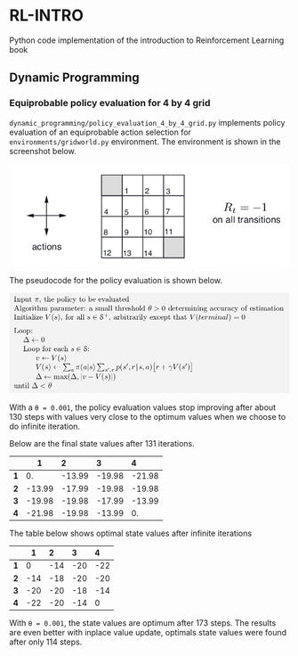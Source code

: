 # RL-INTRO
Python code implementation of the introduction to Reinforcement Learning book

## Dynamic Programming

### Equiprobable policy evaluation for 4 by 4 grid
`dynamic_programming/policy_evaluation_4_by_4_grid.py` implements policy evaluation of an equiprobable action selection for `environments/gridworld.py` environment.
The environment is shown in the screenshot below.

![alt text](/assets/4_by_4_grid.png)

The pseudocode for the policy evaluation is shown below.

![alt text](/assets/4_by_grid_policy_evaluation.png)

With a `θ = 0.001`, the policy evaluation values stop improving after about 130 steps with values very close to the optimum values when we choose to do infinite iteration.

Below are the final state values after 131 iterations.

|     |1      |2     |3       |4     |
|-----|-------|:-----|:-------|:-----|
|**1**|  0.   |-13.99 |-19.98 |-21.98|
|**2**|-13.99 |-17.99 |-19.98 |-19.98|
|**3**|-19.98 |-19.98 |-17.99 |-13.99|
|**4**|-21.98 |-19.98 |-13.99 |  0.  |

The table below shows optimal state values after infinite iterations

|     |1   |2   |3   |4  |
|-----|----|:---|:---|:--|
|**1**| 0  |-14 |-20 |-22|
|**2**|-14 |-18 |-20 |-20|
|**3**|-20 |-20 |-18 |-14|
|**4**|-22 |-20 |-14 |0  |

With `θ = 0.001`, the state values are optimum after 173 steps. The results are even better with inplace value update, optimals state values were found after only 114 steps.
